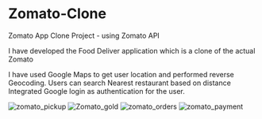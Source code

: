 # Zomato-Clone
Zomato App Clone Project - using Zomato API

I have developed the Food Deliver application which is a clone of the actual Zomato 

I have used Google Maps to get user location and performed reverse Geocoding.
Users can search Nearest restaurant based on distance
Integrated Google login as authentication for the user.

![zomato_pickup](https://github.com/lokesh-sudhakar/Zomato-Clone/assets/35700254/2a2d7389-a9ad-4c3b-89b8-69b0cd1a5590)
![Zomato_gold](https://github.com/lokesh-sudhakar/Zomato-Clone/assets/35700254/5cd6f517-83c5-465a-958b-8a219c6ab4b3)
![zomato_orders](https://github.com/lokesh-sudhakar/Zomato-Clone/assets/35700254/ca147e94-b416-4e30-9337-b53022348d5f)
![zomato_payment](https://github.com/lokesh-sudhakar/Zomato-Clone/assets/35700254/23ba89ad-f184-42e1-82f4-638796fd3f19)
